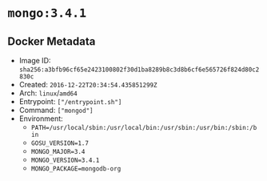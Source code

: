 # `mongo:3.4.1`

## Docker Metadata

- Image ID: `sha256:a3bfb96cf65e2423100802f30d1ba8289b8c3d8b6cf6e565726f824d80c2830c`
- Created: `2016-12-22T20:34:54.435851299Z`
- Arch: `linux`/`amd64`
- Entrypoint: `["/entrypoint.sh"]`
- Command: `["mongod"]`
- Environment:
  - `PATH=/usr/local/sbin:/usr/local/bin:/usr/sbin:/usr/bin:/sbin:/bin`
  - `GOSU_VERSION=1.7`
  - `MONGO_MAJOR=3.4`
  - `MONGO_VERSION=3.4.1`
  - `MONGO_PACKAGE=mongodb-org`
